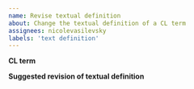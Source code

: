 ```yaml
---
name: Revise textual definition
about: Change the textual definition of a CL term
assignees: nicolevasilevsky
labels: 'text definition'
---
```


**CL term**


**Suggested revision of textual definition**




